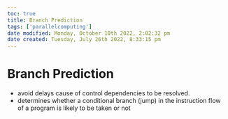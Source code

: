 ```yaml
---
toc: true
title: Branch Prediction
tags: ['parallelcomputing']
date modified: Monday, October 10th 2022, 2:02:32 pm
date created: Tuesday, July 26th 2022, 8:33:15 pm
---
```


# Branch Prediction
- avoid delays cause of control dependencies to be resolved.
- determines whether a conditional branch (jump) in the instruction flow of a program is likely to be taken or not



